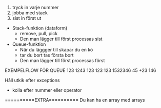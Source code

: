 1. tryck in varje nummer
2. jobba med stack
3. sist in först ut

- Stack-funktion (dataform)
	- remove, pull, pick
	- Den man lägger till först processas sist
- Queue-funktion
	- När du läggger till skapar du en kö
	- tar du bort tas första bort
	- Den man lägger till först processas först



EXEMPELFLOW FÖR QUEUE
123
1243
123
123
123
1532346
45
+23
146




Håll utkik efter exceptions
- kolla efter nummer eller operator


==========EXTRA==========
Du kan ha en array med arrays